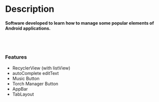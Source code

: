 <h1>Description</h1>

#### Software developed to learn how to manage some popular elements of Android applications.

<br><br>


### Features<br>
+ RecyclerView (with listView)
+ autoComplete editText
+ Music Button
+ Torch Manager Button
+ AppBar
+ TabLayout

